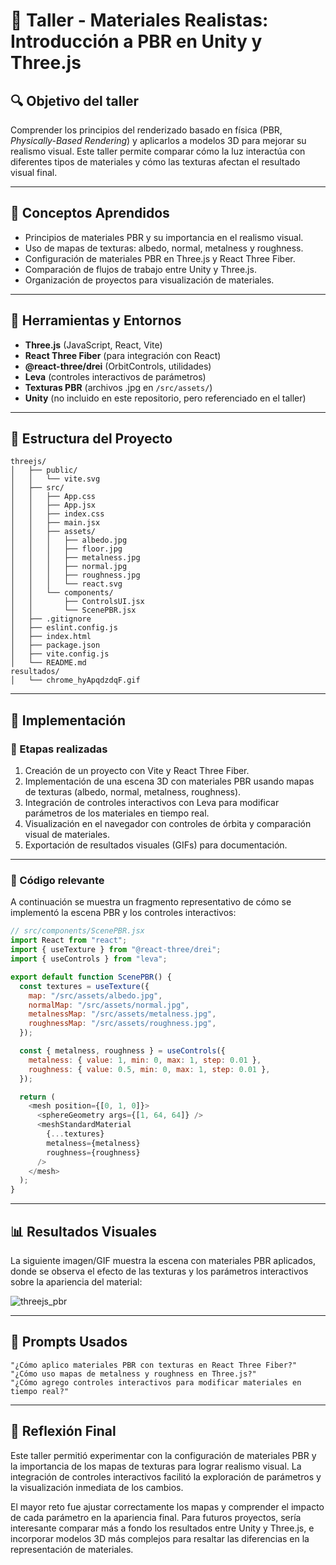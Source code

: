 # 🧪 Taller - Materiales Realistas: Introducción a PBR en Unity y Three.js

## 🔍 Objetivo del taller

Comprender los principios del renderizado basado en física (PBR, _Physically-Based Rendering_) y aplicarlos a modelos 3D para mejorar su realismo visual. Este taller permite comparar cómo la luz interactúa con diferentes tipos de materiales y cómo las texturas afectan el resultado visual final.

---

## 🧠 Conceptos Aprendidos

- Principios de materiales PBR y su importancia en el realismo visual.
- Uso de mapas de texturas: albedo, normal, metalness y roughness.
- Configuración de materiales PBR en Three.js y React Three Fiber.
- Comparación de flujos de trabajo entre Unity y Three.js.
- Organización de proyectos para visualización de materiales.

---

## 🔧 Herramientas y Entornos

- **Three.js** (JavaScript, React, Vite)
- **React Three Fiber** (para integración con React)
- **@react-three/drei** (OrbitControls, utilidades)
- **Leva** (controles interactivos de parámetros)
- **Texturas PBR** (archivos .jpg en `/src/assets/`)
- **Unity** (no incluido en este repositorio, pero referenciado en el taller)

---

## 📁 Estructura del Proyecto

```
threejs/
│   ├── public/
│   │   └── vite.svg
│   ├── src/
│   │   ├── App.css
│   │   ├── App.jsx
│   │   ├── index.css
│   │   ├── main.jsx
│   │   ├── assets/
│   │   │   ├── albedo.jpg
│   │   │   ├── floor.jpg
│   │   │   ├── metalness.jpg
│   │   │   ├── normal.jpg
│   │   │   ├── roughness.jpg
│   │   │   └── react.svg
│   │   └── components/
│   │       ├── ControlsUI.jsx
│   │       └── ScenePBR.jsx
│   ├── .gitignore
│   ├── eslint.config.js
│   ├── index.html
│   ├── package.json
│   ├── vite.config.js
│   └── README.md
resultados/
│   └── chrome_hyApqdzdqF.gif
```

---

## 🧪 Implementación

### 🔹 Etapas realizadas

1. Creación de un proyecto con Vite y React Three Fiber.
2. Implementación de una escena 3D con materiales PBR usando mapas de texturas (albedo, normal, metalness, roughness).
3. Integración de controles interactivos con Leva para modificar parámetros de los materiales en tiempo real.
4. Visualización en el navegador con controles de órbita y comparación visual de materiales.
5. Exportación de resultados visuales (GIFs) para documentación.

---

### 🔹 Código relevante

A continuación se muestra un fragmento representativo de cómo se implementó la escena PBR y los controles interactivos:

```javascript
// src/components/ScenePBR.jsx
import React from "react";
import { useTexture } from "@react-three/drei";
import { useControls } from "leva";

export default function ScenePBR() {
  const textures = useTexture({
    map: "/src/assets/albedo.jpg",
    normalMap: "/src/assets/normal.jpg",
    metalnessMap: "/src/assets/metalness.jpg",
    roughnessMap: "/src/assets/roughness.jpg",
  });

  const { metalness, roughness } = useControls({
    metalness: { value: 1, min: 0, max: 1, step: 0.01 },
    roughness: { value: 0.5, min: 0, max: 1, step: 0.01 },
  });

  return (
    <mesh position={[0, 1, 0]}>
      <sphereGeometry args={[1, 64, 64]} />
      <meshStandardMaterial
        {...textures}
        metalness={metalness}
        roughness={roughness}
      />
    </mesh>
  );
}
```

---

## 📊 Resultados Visuales

La siguiente imagen/GIF muestra la escena con materiales PBR aplicados, donde se observa el efecto de las texturas y los parámetros interactivos sobre la apariencia del material:

![threejs_pbr](./resultados/resultado.gif)

---

## 🧩 Prompts Usados

```text
"¿Cómo aplico materiales PBR con texturas en React Three Fiber?"
"¿Cómo uso mapas de metalness y roughness en Three.js?"
"¿Cómo agrego controles interactivos para modificar materiales en tiempo real?"
```

---

## 💬 Reflexión Final

Este taller permitió experimentar con la configuración de materiales PBR y la importancia de los mapas de texturas para lograr realismo visual. La integración de controles interactivos facilitó la exploración de parámetros y la visualización inmediata de los cambios.

El mayor reto fue ajustar correctamente los mapas y comprender el impacto de cada parámetro en la apariencia final. Para futuros proyectos, sería interesante comparar más a fondo los resultados entre Unity y Three.js, e incorporar modelos 3D más complejos para resaltar las diferencias en la representación de materiales.
